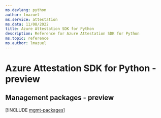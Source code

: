 ```yaml
---
ms.devlang: python
author: lmazuel
ms.service: attestation
ms.data: 11/08/2022
title: Azure Attestation SDK for Python
description: Reference for Azure Attestation SDK for Python
ms.topic: reference
ms.author: lmazuel
---
```

# Azure Attestation SDK for Python - preview

## Management packages - preview
[!INCLUDE [mgmt-packages](attestation-mgmt-index.md)]